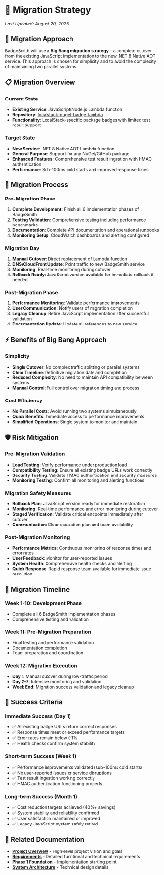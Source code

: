 # 🔀 Migration Strategy

*Last Updated: August 20, 2025*

## 🎯 Migration Approach

BadgeSmith will use a **Big Bang migration strategy** - a complete cutover from the existing JavaScript implementation to the new .NET 8 Native AOT service. This approach is chosen for simplicity and to avoid the complexity of maintaining two parallel systems.

## 📋 Migration Overview

### Current State

- **Existing Service**: JavaScript/Node.js Lambda function
- **Repository**: [localstack-nuget-badge-lambda](https://github.com/localstack-dotnet/localstack-nuget-badge-lambda)
- **Functionality**: LocalStack-specific package badges with limited test result support

### Target State

- **New Service**: .NET 8 Native AOT Lambda function
- **General Purpose**: Support for any NuGet/GitHub package
- **Enhanced Features**: Comprehensive test result ingestion with HMAC authentication
- **Performance**: Sub-100ms cold starts and improved response times

## 🚀 Migration Process

### Pre-Migration Phase

1. **Complete Development**: Finish all 6 implementation phases of BadgeSmith
2. **Testing Validation**: Comprehensive testing including performance benchmarks
3. **Documentation**: Complete API documentation and operational runbooks
4. **Monitoring Setup**: CloudWatch dashboards and alerting configured

### Migration Day

1. **Manual Cutover**: Direct replacement of Lambda function
2. **DNS/CloudFront Update**: Point traffic to new BadgeSmith service
3. **Monitoring**: Real-time monitoring during cutover
4. **Rollback Ready**: JavaScript version available for immediate rollback if needed

### Post-Migration Phase

1. **Performance Monitoring**: Validate performance improvements
2. **User Communication**: Notify users of migration completion
3. **Legacy Cleanup**: Retire JavaScript implementation after successful validation
4. **Documentation Update**: Update all references to new service

## ⚡ Benefits of Big Bang Approach

### Simplicity

- **Single Cutover**: No complex traffic splitting or parallel systems
- **Clear Timeline**: Definitive migration date and completion
- **Reduced Complexity**: No need to maintain API compatibility between systems
- **Manual Control**: Full control over migration timing and process

### Cost Efficiency

- **No Parallel Costs**: Avoid running two systems simultaneously
- **Quick Benefits**: Immediate access to performance improvements
- **Simplified Operations**: Single system to monitor and maintain

## 🛡️ Risk Mitigation

### Pre-Migration Validation

- **Load Testing**: Verify performance under production load
- **Compatibility Testing**: Ensure all existing badge URLs work correctly
- **Security Testing**: Validate HMAC authentication and security measures
- **Monitoring Testing**: Confirm all monitoring and alerting functions

### Migration Safety Measures

- **Rollback Plan**: JavaScript version ready for immediate restoration
- **Monitoring**: Real-time performance and error monitoring during cutover
- **Staged Verification**: Validate critical endpoints immediately after cutover
- **Communication**: Clear escalation plan and team availability

### Post-Migration Monitoring

- **Performance Metrics**: Continuous monitoring of response times and error rates
- **User Feedback**: Monitor for user-reported issues
- **System Health**: Comprehensive health checks and alerting
- **Quick Response**: Rapid response team available for immediate issue resolution

## 📅 Migration Timeline

### Week 1-10: Development Phase

- Complete all 6 BadgeSmith implementation phases
- Comprehensive testing and validation

### Week 11: Pre-Migration Preparation

- Final testing and performance validation
- Documentation completion
- Team preparation and coordination

### Week 12: Migration Execution

- **Day 1**: Manual cutover during low-traffic period
- **Day 2-7**: Intensive monitoring and validation
- **Week End**: Migration success validation and legacy cleanup

## 🎯 Success Criteria

### Immediate Success (Day 1)

- ✅ All existing badge URLs return correct responses
- ✅ Response times meet or exceed performance targets
- ✅ Error rates remain below 0.1%
- ✅ Health checks confirm system stability

### Short-term Success (Week 1)

- ✅ Performance improvements validated (sub-100ms cold starts)
- ✅ No user-reported issues or service disruptions
- ✅ Test result ingestion working correctly
- ✅ HMAC authentication functioning properly

### Long-term Success (Month 1)

- ✅ Cost reduction targets achieved (40%+ savings)
- ✅ System stability and reliability confirmed
- ✅ User satisfaction maintained or improved
- ✅ Legacy JavaScript system safely retired

## 🔗 Related Documentation

- **[Project Overview](01-project-overview.md)** - High-level project vision and goals
- **[Requirements](02-requirements.md)** - Detailed functional and technical requirements
- **[Phase 1 Foundation](../03-implementation/Phase-1-foundation.md)** - Implementation starting point
- **[System Architecture](../02-architecture/01-system-architecture.md)** - Technical design details
